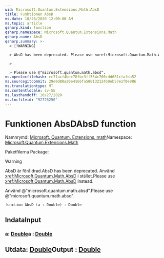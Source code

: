 ```yaml
---
uid: Microsoft.Quantum.Extensions.Math.AbsD
title: Funktionen AbsD
ms.date: 10/26/2020 12:00:00 AM
ms.topic: article
qsharp.kind: function
qsharp.namespace: Microsoft.Quantum.Extensions.Math
qsharp.name: AbsD
qsharp.summary: >-
  > [!WARNING]

  > AbsD has been deprecated. Please use <xref:Microsoft.Quantum.Math.AbsD> instead.

  >

  > Please use @"microsoft.quantum.math.absd".
ms.openlocfilehash: cc71acf4bec78fbc3ff554c700cdd681cfafda52
ms.sourcegitcommit: 29e0d88a30e4166fa580132124b0eb57e1f0e986
ms.translationtype: MT
ms.contentlocale: sv-SE
ms.lasthandoff: 10/27/2020
ms.locfileid: "92726250"
---
```

# <a name="absd-function"></a><span data-ttu-id="a1ac7-102">Funktionen AbsD</span><span class="sxs-lookup"><span data-stu-id="a1ac7-102">AbsD function</span></span>

<span data-ttu-id="a1ac7-103">Namnrymd: [Microsoft. Quantum. Extensions. math](xref:Microsoft.Quantum.Extensions.Math)</span><span class="sxs-lookup"><span data-stu-id="a1ac7-103">Namespace: [Microsoft.Quantum.Extensions.Math](xref:Microsoft.Quantum.Extensions.Math)</span></span>

<span data-ttu-id="a1ac7-104">Paketfilerna [](https://nuget.org/packages/)</span><span class="sxs-lookup"><span data-stu-id="a1ac7-104">Package: [](https://nuget.org/packages/)</span></span>


> [!WARNING]
> <span data-ttu-id="a1ac7-105">AbsD är föråldrad.</span><span class="sxs-lookup"><span data-stu-id="a1ac7-105">AbsD has been deprecated.</span></span> <span data-ttu-id="a1ac7-106">Använd <xref:Microsoft.Quantum.Math.AbsD> i stället.</span><span class="sxs-lookup"><span data-stu-id="a1ac7-106">Please use <xref:Microsoft.Quantum.Math.AbsD> instead.</span></span>
>
> <span data-ttu-id="a1ac7-107">Använd @"microsoft.quantum.math.absd".</span><span class="sxs-lookup"><span data-stu-id="a1ac7-107">Please use @"microsoft.quantum.math.absd".</span></span>



```qsharp
function AbsD (a : Double) : Double
```


## <a name="input"></a><span data-ttu-id="a1ac7-108">Indata</span><span class="sxs-lookup"><span data-stu-id="a1ac7-108">Input</span></span>

### <a name="a--double"></a><span data-ttu-id="a1ac7-109">a: [Double](xref:microsoft.quantum.lang-ref.double)</span><span class="sxs-lookup"><span data-stu-id="a1ac7-109">a : [Double](xref:microsoft.quantum.lang-ref.double)</span></span>





## <a name="output--double"></a><span data-ttu-id="a1ac7-110">Utdata: [Double](xref:microsoft.quantum.lang-ref.double)</span><span class="sxs-lookup"><span data-stu-id="a1ac7-110">Output : [Double](xref:microsoft.quantum.lang-ref.double)</span></span>

